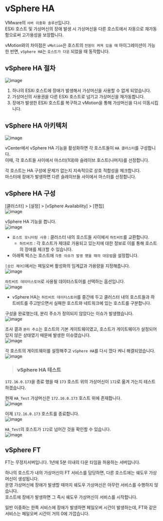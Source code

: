 # vSphere HA

VMware의 `서버 이중화 솔루션`입니다.   
ESXi 호스트 및 가상머신의 장애 발생 시 가상머신을 다른 호스트에서 자동으로 재가동함으로써 고가용성을 보장합니다.

vMotion와의 차이점은 `vMotion`은 호스트의 `전원이 켜져 있을 때` 마이그레이션이 가능한 반면, `vSphere HA`는 `호스트가 다운` 되었을 때 동작합니다.

## vSphere HA 절차

![image](https://user-images.githubusercontent.com/43658658/144362741-ac8a7564-3225-4319-82db-3363faf4c6d9.png)   
1. 하나의 ESXi 호스트에 장애가 발생해서 가상머신을 사용할 수 없게 되었습니다.
2. 가상머신의 사용권을 다른 ESXi 호스트로 넘기고 가상머신을 재가동합니다.
3. 장애가 발생한 ESXi 호스트를 복구하고 vMotion을 통해 가상머신을 다시 이동시킵니다.

## vSphere HA 아키텍처

![image](https://user-images.githubusercontent.com/43658658/144408684-9c32ac5e-fb9d-454e-af6d-98ef394711c9.png)   

vCenter에서 vSphere HA 기능을 활성화하면 각 호스트들이 `HA 클러스터`를 구성합니다.   
이때, 각 호스트들 사이에서 마스터(1대)와 슬레이브 호스트(나머지)를 선정합니다.   

각 호스트는 HA 구성에 문제가 없는지 지속적으로 상호 적합성을 체크합니다.   
마스터에 장애가 발생하면 다른 슬레이브들 사이에서 마스터를 선정합니다.   

## vSphere HA 구성

[클러스터] > [설정] > [vSphere Availability] > [편집]   
![image](https://user-images.githubusercontent.com/43658658/144363334-0a5418e7-e6a7-407a-ac33-29e7f1be2612.png)

vSphere HA 기능을 켭니다.   
![image](https://user-images.githubusercontent.com/43658658/144364252-af9385b7-e51a-4027-84d6-3dc7513d937e.png)   
* `호스트 모니터링 사용` : 클러스터 내의 호스트들 사이에서 `하트비트`를 교환합니다.
  - `하트비트` : 각 호스트가 제대로 가용되고 있는지에 대한 정보로 이를 통해 호스트의 장애를 체크할 수 있습니다.
* 아래쪽 박스는 호스트에 `각종 이슈가 발생 했을 때의 대응법`을 설정합니다.

`[승인 제어]`에서는 페일오버 활성화의 임계값과 가용량을 지정해줍니다.   
![image](https://user-images.githubusercontent.com/43658658/144365109-8324530d-32af-47aa-8833-f2e3d8d13889.png)

`하트비트 데이터스토어`로 사용될 데이터스토어를 선택하는 옵션입니다.   
![image](https://user-images.githubusercontent.com/43658658/144365447-45dcec75-02e5-491d-b556-0de110fbad9a.png)   
* vSphere HA는 `하트비트 데이터스토어`를 중간에 두고 클러스터 내의 호스트들과 하트비트를 주고받으면서 실패한 호스트와 네트워크에 있는 호스트를 구분합니다.

구성을 완료했는데, 분리 주소가 정의되지 않았다는 이슈가 발생했습니다.   
![image](https://user-images.githubusercontent.com/43658658/144372376-2334d36d-f665-47d7-a602-7717d45ff512.png)

조사 결과 `분리 주소`는 호스트의 기본 게이트웨이였고, 호스트가 게이트웨이가 설정되어 있지 않은 상태였기 때문에 발생한 이슈였습니다.   
![image](https://user-images.githubusercontent.com/43658658/144375277-4c46c286-2b04-4aee-b3ca-2a18cb9c2f5d.png)

각 호스트의 게이트웨이를 설정해주고 `vSphere HA`를 다시 껐다 켜니 해결되었습니다.   
![image](https://user-images.githubusercontent.com/43658658/144376004-412e4b76-989f-491f-b850-5c158bd76d0c.png)

> <h3>vSphere HA 테스트</h3>

`172.16.0.173`을 종료 했을 때 `173` 호스트 위의 가상머신이 `172`로 옮겨 가는지 테스트하겠습니다.

현재 `HA_Test` 가상머신은 `172.16.0.173` 호스트 위에 존재합니다.   
![image](https://user-images.githubusercontent.com/43658658/144379632-ae6da56e-5cb9-41b7-99d7-49d144454cef.png)

이제 `172.16.0.173` 호스트를 종료합니다.   
![image](https://user-images.githubusercontent.com/43658658/144380191-51fbfe72-a9b6-4592-bff4-c26587ac5db4.png)

`HA_Test`의 호스트가 `172`로 넘어간 것을 확인할 수 있습니다.   
![image](https://user-images.githubusercontent.com/43658658/144380422-76c78ae1-0d51-491b-adb7-f6b36f276321.png)

## vSphere FT

FT는 무정지서버입니다. 1년에 5분 이내의 다운 타임을 허용하는 서버입니다.   

하나의 호스트가 내의 가상머신이 FT 서비스를 담당하면, 다른 호스트에는 쉐도우 가상머신이 생성됩니다.   
운영 가상머신에 장애가 발생할 때까지 쉐도우 가상머신은 아무런 서비스를 수행하지 않습니다.   
호스트에 장애가 발생하면 그 즉시 쉐도우 가상머신이 서비스를 시작합니다.

일반 이중화는 한쪽 서비스에 장애가 발생하면 페일오버 시간이 발생하는데, FT와 같은 서비스는 페일오버 시간이 거의 0에 가깝습니다.




